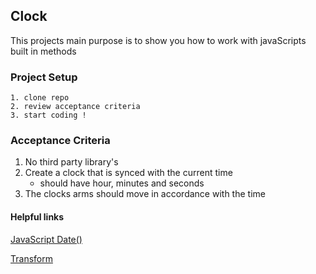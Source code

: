 <!-- ![Movie](./images/clock.mov) -->

## Clock

This projects main purpose is to show you how to work with javaScripts built in methods

### Project Setup

```
1. clone repo
2. review acceptance criteria
3. start coding !
```

### Acceptance Criteria

1. No third party library's
2. Create a clock that is synced with the current time
   - should have hour, minutes and seconds
3. The clocks arms should move in accordance with the time

#### Helpful links

[JavaScript Date()](https://developer.mozilla.org/en-US/docs/Web/JavaScript/Reference/Global_Objects/Date)

[Transform](https://developer.mozilla.org/en-US/docs/Web/CSS/transform)
